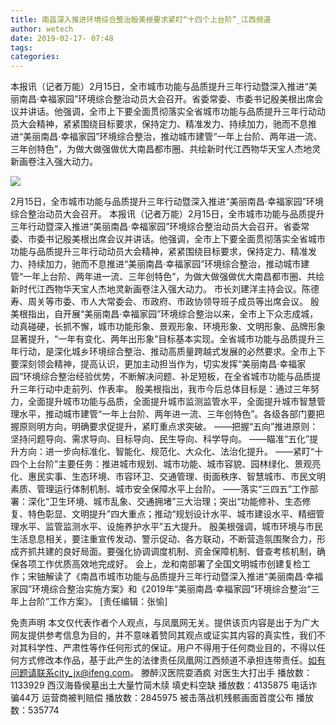 ```yaml
---
title: 南昌深入推进环境综合整治殷美根要求紧盯“十四个上台阶”_江西频道
author: wetech
date: 2019-02-17- 07:48
tags: 
categories: 
---
```

本报讯（记者万能）2月15日，全市城市功能与品质提升三年行动暨深入推进“美丽南昌·幸福家园”环境综合整治动员大会召开。省委常委、市委书记殷美根出席会议并讲话。他强调，全市上下要全面贯彻落实全省城市功能与品质提升三年行动动员大会精神，紧紧围绕目标要求，保持定力、精准发力、持续加力，驰而不息推进“美丽南昌·幸福家园”环境综合整治，推动城市建管“一年上台阶、两年进一流、三年创特色”，为做大做强做优大南昌都市圈、共绘新时代江西物华天宝人杰地灵新画卷注入强大动力。
<!-- more -->
                
<img align="center" border="0" src="http://p2.ifengimg.com/a/2016/0810/204c433878d5cf9size1_w16_h16.png" />
                
            
2月15日，全市城市功能与品质提升三年行动暨深入推进“美丽南昌·幸福家园”环境综合整治动员大会召开。
本报讯（记者万能）2月15日，全市城市功能与品质提升三年行动暨深入推进“美丽南昌·幸福家园”环境综合整治动员大会召开。省委常委、市委书记殷美根出席会议并讲话。他强调，全市上下要全面贯彻落实全省城市功能与品质提升三年行动动员大会精神，紧紧围绕目标要求，保持定力、精准发力、持续加力，驰而不息推进“美丽南昌·幸福家园”环境综合整治，推动城市建管“一年上台阶、两年进一流、三年创特色”，为做大做强做优大南昌都市圈、共绘新时代江西物华天宝人杰地灵新画卷注入强大动力。
市长刘建洋主持会议。陈德寿、周关等市委、市人大常委会、市政府、市政协领导班子成员等出席会议。
殷美根指出，自开展“美丽南昌·幸福家园”环境综合整治以来，全市上下众志成城，动真碰硬，长抓不懈，城市功能形象、景观形象、环境形象、文明形象、品牌形象显著提升，“一年有变化、两年出形象”目标基本实现。全省城市功能与品质提升三年行动，是深化城乡环境综合整治、推动高质量跨越式发展的必然要求。全市上下要深刻领会精神，提高认识，更加主动担当作为，切实发挥“美丽南昌·幸福家园”环境综合整治经验优势，不断解决问题、补足短板，在全省城市功能与品质提升三年行动中走前列、作表率。
殷美根指出，我市今后总体目标是：通过三年努力，全面提升城市功能与品质，全面提升城市监测监管水平，全面提升城市智慧管理水平，推动城市建管“一年上台阶、两年进一流、三年创特色”。各级各部门要把握原则明方向，明确要求促提升，紧盯重点求突破。
——把握“五向”推进原则：坚持问题导向、需求导向、目标导向、民生导向、科学导向。
——瞄准“五化”提升方向：进一步向标准化、智能化、规范化、大众化、法治化提升。
——紧盯“十四个上台阶”主要任务：推进城市规划、城市功能、城市容貌、园林绿化、景观亮化、惠民实事、生态环境、市容环卫、交通管理、街面秩序、智慧城市、市民文明素质、管理运行体制机制、城市安全保障水平上台阶。
——落实“三四五”工作部署：深化“卫生环境、城市乱象、交通拥堵”三大治理；突出“功能修补、生态修复、特色彰显、文明提升”四大重点；推动“规划设计水平、城市建设水平、精细管理水平、监管监测水平、设施养护水平”五大提升。
殷美根强调，城市环境与市民生活息息相关，要注重宣传发动、警示促动、各方联动，不断营造氛围聚合力，形成齐抓共建的良好局面。要强化协调调度机制、资金保障机制、督查考核机制，确保各项工作优质高效地完成好。
会上，龙和南部署了全国文明城市创建复检工作；宋铀解读了《南昌市城市功能与品质提升三年行动暨深入推进“美丽南昌·幸福家园”环境综合整治实施方案》和《2019年“美丽南昌·幸福家园”环境综合整治“三年上台阶”工作方案》。
[责任编辑：张愉]
            
免责声明
本文仅代表作者个人观点，与凤凰网无关。提供该页内容是出于为广大网友提供参考信息为目的，并不意味着赞同其观点或证实其内容的真实性，我们不对其科学性、严肃性等作任何形式的保证。用户不得用于任何商业目的，不得以任何方式修改本作品，基于此产生的法律责任凤凰网江西频道不承担连带责任。如有问题请联系city_jx@ifeng.com。
滕醉汉医院耍酒疯 对医生大打出手
播放数：1133929
西汉海昏侯墓出土大量竹简木牍 填史料空缺
播放数：4135875
电话诈骗44万 运营商被判赔偿
播放数：2845975
被击落战机残骸画面首度公布
播放数：535774
